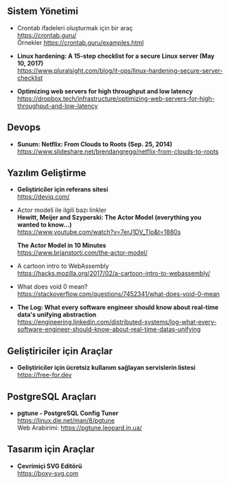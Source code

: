 ## Sistem Yönetimi
- Crontab ifadeleri oluşturmak için bir araç <br>
  <https://crontab.guru/> <br>
  Örnekler <https://crontab.guru/examples.html>

- **Linux hardening: A 15-step checklist for a secure Linux server (May 10, 2017)** <br>
  <https://www.pluralsight.com/blog/it-ops/linux-hardening-secure-server-checklist>
  
- **Optimizing web servers for high throughput and low latency** <br>
  <https://dropbox.tech/infrastructure/optimizing-web-servers-for-high-throughput-and-low-latency>

## Devops

- **Sunum: Netflix: From Clouds to Roots (Sep. 25, 2014)** <br>
  <https://www.slideshare.net/brendangregg/netflix-from-clouds-to-roots>
  
## Yazılım Geliştirme

- **Geliştiriciler için referans sitesi** <br>
  <https://deviq.com/>

- Actor modeli ile ilgili bazı linkler <br>
  **Hewitt, Meijer and Szyperski: The Actor Model (everything you wanted to know...)** <br>
  <https://www.youtube.com/watch?v=7erJ1DV_Tlo&t=1880s>
  
  **The Actor Model in 10 Minutes** <br>
  <https://www.brianstorti.com/the-actor-model/>
  
- A cartoon intro to WebAssembly<br>
  <https://hacks.mozilla.org/2017/02/a-cartoon-intro-to-webassembly/>
  
- What does void 0 mean?<br>
<https://stackoverflow.com/questions/7452341/what-does-void-0-mean>

- **The Log: What every software engineer should know about real-time data's unifying abstraction** <br>
 <https://engineering.linkedin.com/distributed-systems/log-what-every-software-engineer-should-know-about-real-time-datas-unifying>

## Geliştiriciler için Araçlar
- **Geliştiriciler için ücretsiz kullanım sağlayan servislerin listesi** <br>
  <https://free-for.dev>
  
## PostgreSQL Araçları
- **pgtune - PostgreSQL Config Tuner** <br>
  <https://linux.die.net/man/8/pgtune> <br>
  Web Arabirimi: <https://pgtune.leopard.in.ua/>

## Tasarım için Araçlar
- **Çevrimiçi SVG Editörü**<br>
  <https://boxy-svg.com>
  
  

